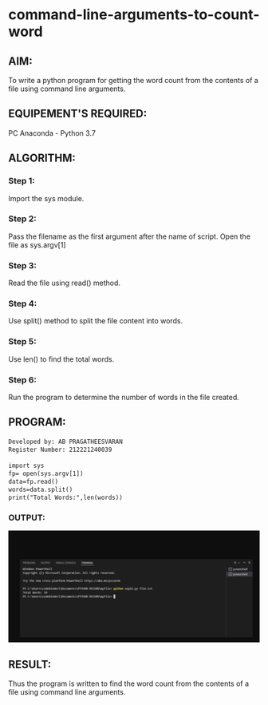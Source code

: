 # command-line-arguments-to-count-word
## AIM:
To write a python program for getting the word count from the contents of a file using command line arguments.
## EQUIPEMENT'S REQUIRED: 
PC
Anaconda - Python 3.7
## ALGORITHM: 
### Step 1:
Import the sys module.

### Step 2: 
Pass the filename as the first argument after the name of script. Open the file as sys.argv[1]
 
### Step 3: 
Read the file using read() method.

### Step 4: 
 Use split() method to split the file content into words.

### Step 5: 
Use len() to find the total words.

### Step 6: 
Run the program to determine the number of words in the file created.

## PROGRAM:
```
Developed by: AB PRAGATHEESVARAN
Register Number: 212221240039

import sys
fp= open(sys.argv[1])
data=fp.read()
words=data.split()
print("Total Words:",len(words))

```
### OUTPUT:

![OUTPUT](out1.png)


## RESULT:
Thus the program is written to find the word count from the contents of a file using command line arguments.
